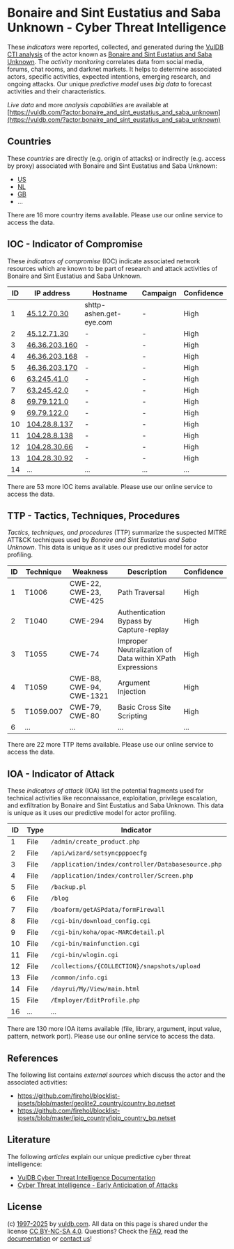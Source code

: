 # Bonaire and Sint Eustatius and Saba Unknown - Cyber Threat Intelligence

These _indicators_ were reported, collected, and generated during the [VulDB CTI analysis](https://vuldb.com/?kb.cti) of the actor known as [Bonaire and Sint Eustatius and Saba Unknown](https://vuldb.com/?actor.bonaire_and_sint_eustatius_and_saba_unknown). The _activity monitoring_ correlates data from social media, forums, chat rooms, and darknet markets. It helps to determine associated actors, specific activities, expected intentions, emerging research, and ongoing attacks. Our unique _predictive model_ uses _big data_ to forecast activities and their characteristics.

_Live data_ and more _analysis capabilities_ are available at [https://vuldb.com/?actor.bonaire_and_sint_eustatius_and_saba_unknown](https://vuldb.com/?actor.bonaire_and_sint_eustatius_and_saba_unknown)

## Countries

These _countries_ are directly (e.g. origin of attacks) or indirectly (e.g. access by proxy) associated with Bonaire and Sint Eustatius and Saba Unknown:

* [US](https://vuldb.com/?country.us)
* [NL](https://vuldb.com/?country.nl)
* [GB](https://vuldb.com/?country.gb)
* ...

There are 16 more country items available. Please use our online service to access the data.

## IOC - Indicator of Compromise

These _indicators of compromise_ (IOC) indicate associated network resources which are known to be part of research and attack activities of Bonaire and Sint Eustatius and Saba Unknown.

ID | IP address | Hostname | Campaign | Confidence
-- | ---------- | -------- | -------- | ----------
1 | [45.12.70.30](https://vuldb.com/?ip.45.12.70.30) | shttp-ashen.get-eye.com | - | High
2 | [45.12.71.30](https://vuldb.com/?ip.45.12.71.30) | - | - | High
3 | [46.36.203.160](https://vuldb.com/?ip.46.36.203.160) | - | - | High
4 | [46.36.203.168](https://vuldb.com/?ip.46.36.203.168) | - | - | High
5 | [46.36.203.170](https://vuldb.com/?ip.46.36.203.170) | - | - | High
6 | [63.245.41.0](https://vuldb.com/?ip.63.245.41.0) | - | - | High
7 | [63.245.42.0](https://vuldb.com/?ip.63.245.42.0) | - | - | High
8 | [69.79.121.0](https://vuldb.com/?ip.69.79.121.0) | - | - | High
9 | [69.79.122.0](https://vuldb.com/?ip.69.79.122.0) | - | - | High
10 | [104.28.8.137](https://vuldb.com/?ip.104.28.8.137) | - | - | High
11 | [104.28.8.138](https://vuldb.com/?ip.104.28.8.138) | - | - | High
12 | [104.28.30.66](https://vuldb.com/?ip.104.28.30.66) | - | - | High
13 | [104.28.30.92](https://vuldb.com/?ip.104.28.30.92) | - | - | High
14 | ... | ... | ... | ...

There are 53 more IOC items available. Please use our online service to access the data.

## TTP - Tactics, Techniques, Procedures

_Tactics, techniques, and procedures_ (TTP) summarize the suspected MITRE ATT&CK techniques used by _Bonaire and Sint Eustatius and Saba Unknown_. This data is unique as it uses our predictive model for actor profiling.

ID | Technique | Weakness | Description | Confidence
-- | --------- | -------- | ----------- | ----------
1 | T1006 | CWE-22, CWE-23, CWE-425 | Path Traversal | High
2 | T1040 | CWE-294 | Authentication Bypass by Capture-replay | High
3 | T1055 | CWE-74 | Improper Neutralization of Data within XPath Expressions | High
4 | T1059 | CWE-88, CWE-94, CWE-1321 | Argument Injection | High
5 | T1059.007 | CWE-79, CWE-80 | Basic Cross Site Scripting | High
6 | ... | ... | ... | ...

There are 22 more TTP items available. Please use our online service to access the data.

## IOA - Indicator of Attack

These _indicators of attack_ (IOA) list the potential fragments used for technical activities like reconnaissance, exploitation, privilege escalation, and exfiltration by Bonaire and Sint Eustatius and Saba Unknown. This data is unique as it uses our predictive model for actor profiling.

ID | Type | Indicator | Confidence
-- | ---- | --------- | ----------
1 | File | `/admin/create_product.php` | High
2 | File | `/api/wizard/setsyncpppoecfg` | High
3 | File | `/application/index/controller/Databasesource.php` | High
4 | File | `/application/index/controller/Screen.php` | High
5 | File | `/backup.pl` | Medium
6 | File | `/blog` | Low
7 | File | `/boaform/getASPdata/formFirewall` | High
8 | File | `/cgi-bin/download_config.cgi` | High
9 | File | `/cgi-bin/koha/opac-MARCdetail.pl` | High
10 | File | `/cgi-bin/mainfunction.cgi` | High
11 | File | `/cgi-bin/wlogin.cgi` | High
12 | File | `/collections/{COLLECTION}/snapshots/upload` | High
13 | File | `/common/info.cgi` | High
14 | File | `/dayrui/My/View/main.html` | High
15 | File | `/Employer/EditProfile.php` | High
16 | ... | ... | ...

There are 130 more IOA items available (file, library, argument, input value, pattern, network port). Please use our online service to access the data.

## References

The following list contains _external sources_ which discuss the actor and the associated activities:

* https://github.com/firehol/blocklist-ipsets/blob/master/geolite2_country/country_bq.netset
* https://github.com/firehol/blocklist-ipsets/blob/master/ipip_country/ipip_country_bq.netset

## Literature

The following _articles_ explain our unique predictive cyber threat intelligence:

* [VulDB Cyber Threat Intelligence Documentation](https://vuldb.com/?kb.cti)
* [Cyber Threat Intelligence - Early Anticipation of Attacks](https://www.scip.ch/en/?labs.20201022)

## License

(c) [1997-2025](https://vuldb.com/?kb.changelog) by [vuldb.com](https://vuldb.com/?kb.about). All data on this page is shared under the license [CC BY-NC-SA 4.0](https://creativecommons.org/licenses/by-nc-sa/4.0/). Questions? Check the [FAQ](https://vuldb.com/?kb.faq), read the [documentation](https://vuldb.com/?kb) or [contact us](https://vuldb.com/?contact)!
